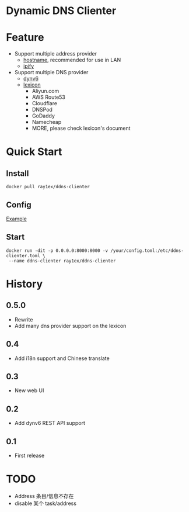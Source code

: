 # Dynamic DNS Clienter

# Feature

- Support multiple address provider
    - [hostname](https://docs.python.org/3/library/socket.html#socket.getaddrinfo), recommended for use in LAN
    - [ipify](https://www.ipify.org)
- Support multiple DNS provider
    - [dynv6](https://dynv6.com/docs/apis)
    - [lexicon](https://github.com/AnalogJ/lexicon#id2)
        - Aliyun.com
        - AWS Route53
        - Cloudflare
        - DNSPod
        - GoDaddy
        - Namecheap
        - MORE, please check lexicon's document

# Quick Start

## Install

```shell
docker pull ray1ex/ddns-clienter
```

## Config

[Example](config.toml)

## Start

```shell
docker run -dit -p 0.0.0.0:8000:8000 -v /your/config.toml:/etc/ddns-clienter.toml \
 --name ddns-clienter ray1ex/ddns-clienter
```

# History

## 0.5.0

- Rewrite
- Add many dns provider support on the lexicon

## 0.4

- Add i18n support and Chinese translate

## 0.3

- New web UI

## 0.2

- Add dynv6 REST API support

## 0.1

- First release

# TODO

- Address 条目/信息不存在
- disable 某个 task/address